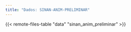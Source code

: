 ```yaml
---
title: "Dados: SINAN-ANIM-PRELIMINAR"
---
```


{{< remote-files-table "data" "sinan_anim_preliminar" >}}
